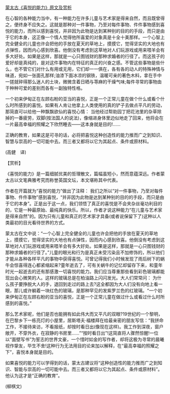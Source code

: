 [蒙太古《喜悦的能力》原文及赏析](https://www.vrrw.net/wx/12263.html)

在心智的各种能力当中，有一种能力在许多儿童与艺术家是得来自然，而且既曾得之，便终身不应失之。这就是那种对一件事物，乃至对每件事物、件件事物感到喜悦的能力，而所以感到喜悦，并非因为此物是达到某种别的目的的手段，而只是由于它的本身，这正像一个情人觉得他所喜爱的对象真是十全十美那样。一个心智上完全健全的儿童也许会把他的手放在夏天的草地上，摸摸它，觉得坚实的大地也有点弹性，因而内心感到欣喜。他倒没有考虑到这草地对人们玩游戏或用来喂羊会有多大好处。如果是这样，那就是一心只图钱财的那种求婚者的行径了。而这孩子的爱好却是真纯的，是对这件事物内在特征的真正的兴奋之感。不管这些事物是些什么，也不管它们对什么有用或无用，它们却一一俱在，各有各的动人的特殊神情与味道，宛如一张面孔那样;油漆下面冰凉的钢铁，温暖可亲的著色木料，拿在手中一搓就碎得那么迷人的土块，微微含着日晒与荨麻的干燥气味;每件寻常的事物由于种种可爱的差别而各有一副独特性格。

一个初来伊甸正在左顾右盼的亚当的喜悦，正是一个正常儿童在做个什么或看个什么时所感到的喜悦。如果有人肯让他拿上人类使用的真的铲子去做点平凡的劳动，那简直可以给他一种飘飘欲仙的喜悦心情： 当他经过帮助园丁把花池里的杂草除掉的一番疲劳，双脚(按法国人的说法)，像缩进身体里边似地走了回来，他将会在一片最高幸福的照耀之下欣然睡去——这本身就是目的!……

正确的教育，如果这是可寻的话，必将把喜悦这种创造性的能力推而广之到知识、智慧与崇高的一切可能中去。而三者又都将以它为其起点、条件或原材料。

(高健　译)



【赏析】

《喜悦的能力》是一篇细腻优美的哲理散文，篇幅虽短小，然而意蕴深远。作者蒙太古以文笔典雅考究而称誉英国文坛，本文堪称其中代表。

作者在开篇就为“喜悦的能力”做出了注释： 我们之所以“对一件事物，乃至对每件事物、件件事物”感到喜悦，“并非因为此物是达到某种别的目的的手段，而只是由于它的本身”。正是出于这一点，我们领悟了真正的喜悦是不会夹杂丝毫功利目的的，它是一种最原始、最纯真的快乐。所以，作者才说这种能力“在儿童与艺术家是得来自然”的。因为只有儿童和真正的艺术家才具备(或者说保留下了)这种以人类最初的目光看待世界的方式。

蒙太古在文中说：“一个心智上完全健全的儿童也许会把他的手放在夏天的草地上，摸摸它，觉得坚实的大地也有点弹性，因而内心感到欣喜。他倒没有考虑到这草地对人们玩游戏或用来喂羊会有多大好处。如果是这样，那就是一心只图钱财的那种求婚者的行径了。”儿童的眼光和行为是真正未受污染且不加修饰的，所以他们才能从各种各样平凡的事物中获得喜悦。可曾记得我们小时候发现了雨后树下的蜗牛会惊喜得连心都紧缩起来?童年逝去了，可有关蜗牛的记忆却留存下来，和童年时光一起逝去的还有那感激一切喜悦的能力。我们应当尊重那些看到彩色玻璃都能现出会心微笑的人。这样的玻璃总是在柏油路上闪闪发光。大人们常常问： 为什么孩子要挣脱大人的手，退回到走过的路上去?这全都因为大人们没有向地上看一眼，那儿或许躺着一块红色的玻璃，是那种罕见的发紫罗兰色的红玻璃。“一个初来伊甸正在左顾右盼的亚当的喜悦，正是一个正常儿童在做过什么或看过什么时所感到的喜悦。”

那么艺术家呢，他们是否也能拥有如此伟大而又平凡的双眼?19世纪的一个黎明，在巴黎乡下一栋亮灯的小屋里，居斯塔夫·福楼拜在给最亲密的朋友写信：“我拼命工作，不接待来访，不看报纸，却按时看日出(像现在这样)。我工作到深夜，窗户敞开，不穿外衣，在寂静的书房里……”“按时看日出”!这简直将人骤然惊醒!一位以“面壁写书”为誓志的世界文豪，一个惜时如金的写作者，却将这极为寻常的晨曦视作挚友，毕生不舍!这种行为无法用目的论来加以解释，在“最高幸福的照耀之下”，喜悦本身就是目的。

如果喜悦的能力可以学得到的话，蒙太古建议将“这种创造性的能力推而广之到知识、智能与崇高的一切可能中去。而三者又都将以它为其起点、条件或原材料”。他认为这才是“正确的教育”。

(柳棋文)

